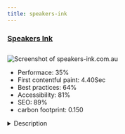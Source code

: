 ```yaml
---
title: speakers-ink
---
```


<div style="height: 3rem">
  <a href="http://www.speakers-ink.com.au"><h3>Speakers Ink</h3></a>
</div>
<img loading="lazy" src="/images/thumbs/speakers-ink.com.au.jpg" alt="Screenshot of speakers-ink.com.au" />
<ul>
  <li>Performace: 35%</li>
  <li>
    First contentful paint:
    4.40Sec
  </li>
  <li>Best practices: 64%</li>
  <li>Accessibility: 81%</li>
  <li>SEO: 89%</li>
  <li>carbon footprint: 0.150</li>
</ul>
<details>
  <summary>Description</summary>
  <p>Speakers Ink is a literary agency based in Australia. The business helps schools and other organisations find literary speakers for their events.The website features a customised search, custom content types for Speakers, Testimonials, News and Books (powered by SEBLOD).</p>
</details>

